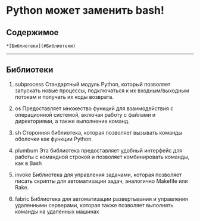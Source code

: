 # Python может заменить bash!

## Содержимое

    *[Библиотеки](#Библиотеки)

----

## Библиотеки
1. subprocess 
Cтандартный модуль Python, который позволяет запускать новые процессы, подключаться к их входным/выходным потокам и получать их коды возврата.

2. os 
Предоставляет множество функций для взаимодействия с операционной системой, включая работу с файлами и директориями, а также выполнение команд.

3. sh 
Cторонняя библиотека, которая позволяет вызывать команды оболочки как функции Python.

4. plumbum 
Эта библиотека предоставляет удобный интерфейс для работы с командной строкой и позволяет комбинировать команды, как в Bash

5. invoke 
Библиотека для управления задачами, которая позволяет писать скрипты для автоматизации задач, аналогично Makefile или Rake.

6. fabric
Библиотека для автоматизации развертывания и управления удаленными серверами, которая также позволяет выполнять команды на удаленных машинах
